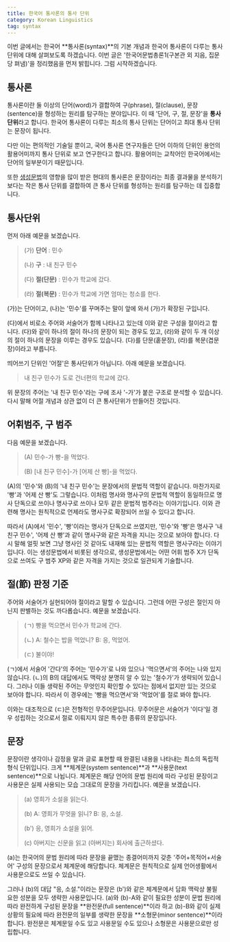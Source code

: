 ```yaml
---
title: 한국어 통사론의 통사 단위
category: Korean Linguistics
tag: syntax
---
```


이번 글에서는 한국어 **통사론(syntax)**의 기본 개념과 한국어 통사론이 다루는 통사 단위에 대해 살펴보도록 하겠습니다. 이번 글은 '한국어문법총론1(구본관 외 지음, 집문당 펴냄)'을 정리했음을 먼저 밝힙니다. 그럼 시작하겠습니다.



## 통사론

통사론이란 둘 이상의 단어(word)가 결합하여 구(phrase), 절(clause), 문장(sentence)을 형성하는 원리를 탐구하는 분야입니다. 이 때 '단어, 구, 절, 문장'을 **통사단위**라고 합니다. 한국어 통사론이 다루는 최소의 통사 단위는 단어이고 최대 통사 단위는 문장이 됩니다. 

다만 이는 편의적인 기술일 뿐이고, 국어 통사론 연구자들은 단어 이하의 단위인 용언의 활용어미까지 통사 단위로 보고 연구한다고 합니다. 활용어미는 교착어인 한국어에서는 단어의 일부분이기 때문입니다.

또한 [생성문법](https://ratsgo.github.io/korean%20linguistics/2017/04/30/genegram/)의 영향을 많이 받은 현대의 통사론은 문장이라는 최종 결과물을 분석하기보다는 작은 통사 단위를 결합하여 큰 통사 단위를 형성하는 원리를 탐구하는 데 집중합니다.





## 통사단위

먼저 아래 예문을 보겠습니다.

> (가) **단어** : 민수
>
> (나) **구** : 내 친구 민수
>
> (다) **절(단문)** : 민수가 학교에 갔다.
>
> (라) **절(복문)** : 민수가 학교에 가면 엄마는 청소를 한다.

(가)는 단어이고, (나)는 '민수'를 꾸며주는 말이 앞에 와서 (가)가 확장된 구입니다. 

(다)에서 비로소 주어와 서술어가 함께 나타나고 있는데 이와 같은 구성을 절이라고 합니다. (다)와 같이 하나의 절이 하나의 문장이 되는 경우도 있고, (라)와 같이 두 개 이상의 절이 하나의 문장을 이루는 경우도 있습니다. (다)를 단문(홑문장), (라)를 복문(겹문장)이라고 부릅니다.

띄어쓰기 단위인 '어절'은 통사단위가 아닙니다. 아래 예문을 보겠습니다.

> 내 친구 민수가 도로 건너편의 학교에 갔다.

위 문장의 주어는 '내 친구 민수'라는 구에 조사 '-가'가 붙은 구조로 분석할 수 있습니다. 다시 말해 어절 개념과 상관 없이 더 큰 통사단위가 만들어진 것입니다.





## 어휘범주, 구 범주

다음 예문을 보겠습니다.

> (A) 민수-가 빵-을 먹었다.
>
> (B) [내 친구 민수]-가 [어제 산 빵]-을 먹었다.

(A)의 '민수'와 (B)의 '내 친구 민수'는 문장에서의 문법적 역할이 같습니다. 마찬가지로 '빵'과 '어제 산 빵'도 그렇습니다. 이처럼 명사와 명사구의 문법적 역할이 동일하므로 명사 단독으로 쓰이나 명사구로 쓰이나 모두 같은 문법적 범주라는 이야기입니다. 이와 관련해 명사는 원칙적으로 언제라도 명사구로 확장되어 쓰일 수 있다고 합니다.

따라서 (A)에서 '민수', '빵'이라는 명사가 단독으로 쓰였지만, '민수'와 '빵'은 명사구 '내 친구 민수', '어제 산 빵'과 같이 명사구와 같은 자격을 지니는 것으로 보아야 합니다. 다시 말해 얼핏 보면 그냥 명사인 것 같아도 내재해 있는 문법적 역할은 명사구라는 이야기입니다. 이는 생성문법에서 비롯된 생각으로, 생성문법에서는 어떤 어휘 범주 X가 단독으로 쓰여도 구 범주 XP와 같은 자격을 가지는 것으로 일관되게 기술합니다.





## 절(節) 판정 기준

주어와 서술어가 실현되어야 절이라고 말할 수 있습니다. 그런데 어떤 구성은 절인지 아닌지 판별하는 것도 까다롭습니다. 예문을 보겠습니다.

> (ㄱ) 빵을 먹으면서 민수가 학교에 간다.
>
> (ㄴ) A: 철수는 밥을 먹었니? B: 응, 먹었어.
>
> (ㄷ) 불이야!

(ㄱ)에서 서술어 '간다'의 주어는 '민수가'로 나와 있으나 '먹으면서'의 주어는 나와 있지 않습니다. (ㄴ)의 B의 대답에서도 맥락상 분명히 알 수 있는 '철수가'가 생략되어 있습니다. 그러나 이들 생략된 주어는 무엇인지 확인할 수 있다는 점에서 없지만 있는 것으로 보아야 합니다. 따라서 이 경우에는 '빵을 먹으면서'와 '먹었어'를 절로 봐야 합니다.

이와는 대조적으로 (ㄷ)은 전형적인 무주어문입니다. 무주어문은 서술어가 '이다'일 경우 성립하는 것으로서 절로 이뤄지지 않은 특수한 종류의 문장입니다.





## 문장

문장이란 생각이나 감정을 말과 글로 표현할 때 완결된 내용을 나타내는 최소의 독립적 형식 단위입니다. 크게 **체계문(system sentence)**과 **사용문(text sentence)**으로 나뉩니다. 체계문은 해당 언어의 문법 원리에 따라 구성된 문장이고 사용문은 실제 사용되는 모습 그대로의 문장을 가리킵니다. 예문을 보겠습니다.

> (a) 영희가 소설을 읽는다.
>
> (b) A: 영희가 무엇을 읽니? B: 응, 소설.
>
> (b') 응, 영희가 소설을 읽어.
>
> (c) 아버지는 신문을 읽고 (아버지는) 회사에 출근하셨다.

(a)는 한국어의 문법 원리에 따라 문장을 끝맸는 종결어미까지 갖춘 '주어+목적어+서술어' 구성의 문장으로서 체계문에 해당합니다. 체계문은 원칙적으로 실제 언어생활에서 사용문으로도 쓰일 수 있습니다.

그러나 (b)의 대답 "응, 소설."이라는 문장은 (b')와 같은 체계문에서 담화 맥락상 불필요한 성분을 모두 생략한 사용문입니다. (a)와 (b)-A와 같이 필요한 성분이 문법 원리에 따라 완전하게 구성된 문장을 **완전문(full sentence)**이라 하고 (b)-B와 같이 실제 상황의 필요에 따라 완전문의 일부를 생략한 문장을 **소형문(minor sentence)**이라 합니다. 완전문은 체계문일 수도 있고 사용문일 수도 있으나 소형문은 사용문으로만 성립합니다.